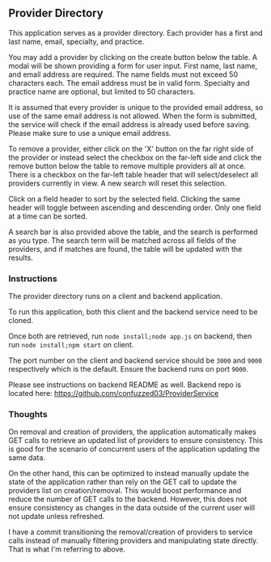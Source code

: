## Provider Directory

This application serves as a provider directory. Each provider has a first and last name, email, specialty, and practice.

You may add a provider by clicking on the create button below the table. A modal will be shown providing a form for user input. First name, last name, and email address are required. The name fields must not exceed 50 characters each. The email address must be in valid form. Specialty and practice name are optional, but limited to 50 characters.

It is assumed that every provider is unique to the provided email address, so use of the same email address is not allowed. When the form is submitted, the service will check if the email address is already used before saving. Please make sure to use a unique email address.

To remove a provider, either click on the 'X' button on the far right side of the provider or instead select the checkbox on the far-left side and click the remove button below the table to remove multiple providers all at once. There is a checkbox on the far-left table header that will select/deselect all providers currently in view. A new search will reset this selection.

Click on a field header to sort by the selected field. Clicking the same header will toggle between ascending and descending order. Only one field at a time can be sorted.

A search bar is also provided above the table, and the search is performed as you type. The search term will be matched across all fields of the providers, and if matches are found, the table will be updated with the results.

### Instructions

The provider directory runs on a client and backend application.

To run this application, both this client and the backend service need to be cloned.

Once both are retrieved, run `node install;node app.js` on backend, then run `node install;npm start` on client.

The port number on the client and backend service should be `3000` and `9000` respectively which is the default. Ensure the backend runs on port `9000`.

Please see instructions on backend README as well. Backend repo is located here: https://github.com/confuzzed03/ProviderService

### Thoughts

On removal and creation of providers, the application automatically makes GET calls to retrieve an updated list of providers to ensure consistency. This is good for the scenario of concurrent users of the application updating the same data.

On the other hand, this can be optimized to instead manually update the state of the application rather than rely on the GET call to update the providers list on creation/removal. This would boost performance and reduce the number of GET calls to the backend. However, this does not ensure consistency as changes in the data outside of the current user will not update unless refreshed.

I have a commit transitioning the removal/creation of providers to service calls instead of manually filtering providers and manipulating state directly. That is what I'm referring to above.
